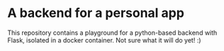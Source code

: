 # A backend for a personal app

This repository contains a playground for a python-based backend
with Flask, isolated in a docker container. Not sure what it will do yet! :)

